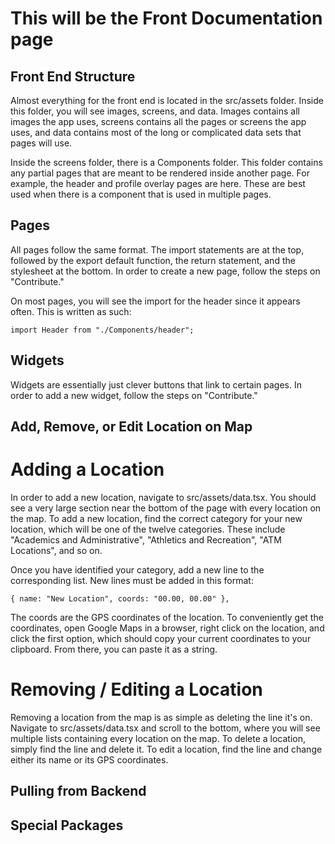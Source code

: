 # This will be the Front Documentation page

## Front End Structure

Almost everything for the front end is located in the src/assets folder. Inside this folder, you will see images, screens, and data. Images contains all images the app uses, screens contains all the pages or screens the app uses, and data contains most of the long or complicated data sets that pages will use.

Inside the screens folder, there is a Components folder. This folder contains any partial pages that are meant to be rendered inside another page. For example, the header and profile overlay pages are here. These are best used when there is a component that is used in multiple pages.

## Pages

All pages follow the same format. The import statements are at the top, followed by the export default function, the return statement, and the stylesheet at the bottom. In order to create a new page, follow the steps on "Contribute." 

On most pages, you will see the import for the header since it appears often. This is written as such:

```
import Header from "./Components/header";
```

## Widgets

Widgets are essentially just clever buttons that link to certain pages. In order to add a new widget, follow the steps on "Contribute."

## Add, Remove, or Edit Location on Map

# Adding a Location

In order to add a new location, navigate to src/assets/data.tsx. You should see a very large section near the bottom of the page with every location on the map. To add a new location, find the correct category for your new location, which will be one of the twelve categories. These include "Academics and Administrative", "Athletics and Recreation", "ATM Locations", and so on. 

Once you have identified your category, add a new line to the corresponding list. New lines must be added in this format:

```
{ name: "New Location", coords: "00.00, 00.00" },
```

The coords are the GPS coordinates of the location. To conveniently get the coordinates, open Google Maps in a browser, right click on the location, and click the first option, which should copy your current coordinates to your clipboard. From there, you can paste it as a string.

# Removing / Editing a Location

Removing a location from the map is as simple as deleting the line it's on. Navigate to src/assets/data.tsx and scroll to the bottom, where you will see multiple lists containing every location on the map. To delete a location, simply find the line and delete it. To edit a location, find the line and change either its name or its GPS coordinates.

## Pulling from Backend
## Special Packages